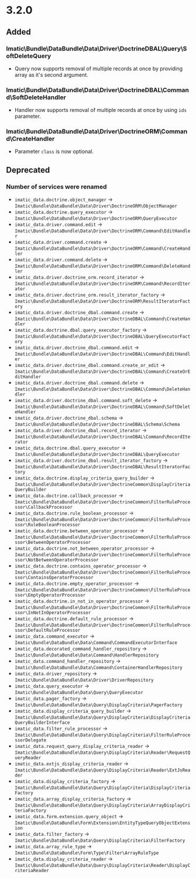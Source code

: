 # 3.2.0

## Added

### Imatic\Bundle\DataBundle\Data\Driver\DoctrineDBAL\Query\SoftDeleteQuery

- Query now supports removal of multiple records at once by providing array as it's second argument.

### Imatic\Bundle\DataBundle\Data\Driver\DoctrineDBAL\Command\SoftDeleteHandler

- Handler now supports removal of multiple records at once by using `ids` parameter.

### Imatic\Bundle\DataBundle\Data\Driver\DoctrineORM\Command\CreateHandler

- Parameter `class` is now optional.

## Deprecated

### Number of services were renamed

- `imatic_data.doctrine.object_manager` -> `Imatic\Bundle\DataBundle\Data\Driver\DoctrineORM\ObjectManager`
- `imatic_data.doctrine.query_executor` -> `Imatic\Bundle\DataBundle\Data\Driver\DoctrineORM\QueryExecutor`
- `imatic_data.driver.command.edit` -> `Imatic\Bundle\DataBundle\Data\Driver\DoctrineORM\Command\EditHandler`
- `imatic_data.driver.command.create` -> `Imatic\Bundle\DataBundle\Data\Driver\DoctrineORM\Command\CreateHandler`
- `imatic_data.driver.command.delete` -> `Imatic\Bundle\DataBundle\Data\Driver\DoctrineORM\Command\DeleteHandler`
- `imatic_data.driver.doctrine_orm.record_iterator` -> `Imatic\Bundle\DataBundle\Data\Driver\DoctrineORM\Command\RecordIterator`
- `imatic_data.driver.doctrine_orm.result_iterator_factory` -> `Imatic\Bundle\DataBundle\Data\Driver\DoctrineORM\ResultIteratorFactory`
- `imatic_data.driver.doctrine_dbal.command.create` -> `Imatic\Bundle\DataBundle\Data\Driver\DoctrineDBAL\Command\CreateHandler`
- `imatic_data.doctrine.dbal.query_executor_factory` -> `Imatic\Bundle\DataBundle\Data\Driver\DoctrineDBAL\QueryExecutorFactory`
- `imatic_data.driver.doctrine_dbal.command.edit` -> `Imatic\Bundle\DataBundle\Data\Driver\DoctrineDBAL\Command\EditHandler`
- `imatic_data.driver.doctrine_dbal.command.create_or_edit` -> `Imatic\Bundle\DataBundle\Data\Driver\DoctrineDBAL\Command\CreateOrEditHandler`
- `imatic_data.driver.doctrine_dbal.command.delete` -> `Imatic\Bundle\DataBundle\Data\Driver\DoctrineDBAL\Command\DeleteHandler`
- `imatic_data.driver.doctrine_dbal.command.soft_delete` -> `Imatic\Bundle\DataBundle\Data\Driver\DoctrineDBAL\Command\SoftDeleteHandler`
- `imatic_data.driver.doctrine_dbal.schema` -> `Imatic\Bundle\DataBundle\Data\Driver\DoctrineDBAL\Schema\Schema`
- `imatic_data.driver.doctrine_dbal.record_iterator` -> `Imatic\Bundle\DataBundle\Data\Driver\DoctrineDBAL\Command\RecordIterator`
- `imatic_data.doctrine.dbal.query_executor` -> `Imatic\Bundle\DataBundle\Data\Driver\DoctrineDBAL\QueryExecutor`
- `imatic_data.driver.doctrine_dbal.result_iterator_factory` -> `Imatic\Bundle\DataBundle\Data\Driver\DoctrineDBAL\ResultIteratorFactory`
- `imatic_data.doctrine.display_criteria_query_builder` -> `Imatic\Bundle\DataBundle\Data\Driver\DoctrineCommon\DisplayCriteriaQueryBuilder`
- `imatic_data.doctrine.callback_processor` -> `Imatic\Bundle\DataBundle\Data\Driver\DoctrineCommon\FilterRuleProcessor\CallbackProcessor`
- `imatic_data.doctrine.rule_boolean_processor` -> `Imatic\Bundle\DataBundle\Data\Driver\DoctrineCommon\FilterRuleProcessor\RuleBooleanProcessor`
- `imatic_data.doctrine.between_operator_processor` -> `Imatic\Bundle\DataBundle\Data\Driver\DoctrineCommon\FilterRuleProcessor\BetweenOperatorProcessor`
- `imatic_data.doctrine.not_between_operator_processor` -> `Imatic\Bundle\DataBundle\Data\Driver\DoctrineCommon\FilterRuleProcessor\NotBetweenOperatorProcessor`
- `imatic_data.doctrine.contains_operator_processor` -> `Imatic\Bundle\DataBundle\Data\Driver\DoctrineCommon\FilterRuleProcessor\ContainsOperatorProcessor`
- `imatic_data.doctrine.empty_operator_processor` -> `Imatic\Bundle\DataBundle\Data\Driver\DoctrineCommon\FilterRuleProcessor\EmptyOperatorProcessor`
- `imatic_data.doctrine.in_not_in_operator_processor` -> `Imatic\Bundle\DataBundle\Data\Driver\DoctrineCommon\FilterRuleProcessor\InNotInOperatorProcessor`
- `imatic_data.doctrine.default_rule_processor` -> `Imatic\Bundle\DataBundle\Data\Driver\DoctrineCommon\FilterRuleProcessor\DefaultRuleProcessor`
- `imatic_data.command_executor` -> `Imatic\Bundle\DataBundle\Data\Command\CommandExecutorInterface`
- `imatic_data.decorated_command_handler_repository` -> `Imatic\Bundle\DataBundle\Data\Command\HandlerRepository`
- `imatic_data.command_handler_repository` -> `Imatic\Bundle\DataBundle\Data\Command\ContainerHandlerRepository`
- `imatic_data.driver_repository` -> `Imatic\Bundle\DataBundle\Data\Driver\DriverRepository`
- `imatic_data.query_executor` -> `Imatic\Bundle\DataBundle\Data\Query\QueryExecutor`
- `imatic_data.pager_factory` -> `Imatic\Bundle\DataBundle\Data\Query\DisplayCriteria\PagerFactory`
- `imatic_data.display_criteria_query_builder` -> `Imatic\Bundle\DataBundle\Data\Query\DisplayCriteria\DisplayCriteriaQueryBuilderInterface`
- `imatic_data.filter_rule_processor` -> `Imatic\Bundle\DataBundle\Data\Query\DisplayCriteria\FilterRuleProcessorDelegate`
- `imatic_data.request_query_display_criteria_reader` -> `Imatic\Bundle\DataBundle\Data\Query\DisplayCriteria\Reader\RequestQueryReader`
- `imatic_data.extjs_display_criteria_reader` -> `Imatic\Bundle\DataBundle\Data\Query\DisplayCriteria\Reader\ExtJsReader`
- `imatic_data.display_criteria_factory` -> `Imatic\Bundle\DataBundle\Data\Query\DisplayCriteria\DisplayCriteriaFactory`
- `imatic_data.array_display_criteria_factory` -> `Imatic\Bundle\DataBundle\Data\Query\DisplayCriteria\ArrayDisplayCriteriaFactory`
- `imatic_data.form.extension.query_object` -> `Imatic\Bundle\DataBundle\Form\Extension\EntityTypeQueryObjectExtension`
- `imatic_data.filter_factory` -> `Imatic\Bundle\DataBundle\Data\Query\DisplayCriteria\FilterFactory`
- `imatic_data.array_rule_type` -> `Imatic\Bundle\DataBundle\Form\Type\Filter\ArrayRuleType`
- `imatic_data.display_criteria_reader` -> `Imatic\Bundle\DataBundle\Data\Query\DisplayCriteria\Reader\DisplayCriteriaReader`

